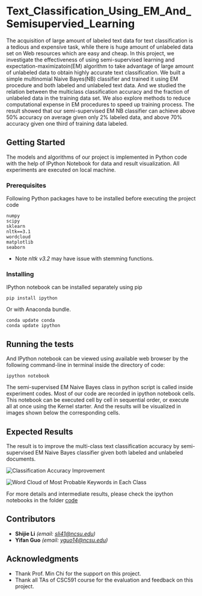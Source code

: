 # Text_Classification_Using_EM_And_Semisupervied_Learning

The acquisition of large amount of labeled text data for text classification is a tedious and expensive task, while there is huge amount of unlabeled data set on Web resources which are easy and cheap. In this project, we investigate the effectiveness of using semi-supervised learning and expectation-maximizatoin(EM) algorithm to take advantage of large amount of unlabeled data to obtain highly accurate text classification. We built a simple multinomial Naive Bayes(NB) classifier and trained it using EM procedure and both labeled and unlabeled text data. And we studied the relation between the multiclass classification accuracy and the fraction of unlabeled data in the training data set. We also explore methods to reduce computational expense in EM procedures to speed up training process. The result showed that our semi-supervised EM NB classifier can achieve above 50% accuracy on average given only 2% labeled data, and above 70% accuracy given one third of training data labeled.

## Getting Started

The models and algorithms of our project is implemented in Python code with the help of IPython Notebook for data and result visualization. All experiments are executed on local machine.

### Prerequisites

Following Python packages have to be installed before executing the project code

```
numpy
scipy
sklearn
nltk==3.1
wordcloud
matplotlib
seaborn
```
* Note _nltk v3.2_ may have issue with stemming functions.

### Installing

IPython notebook can be installed separately using pip 

```
pip install ipython
```

Or with Anaconda bundle.

```
conda update conda
conda update ipython
```

## Running the tests

And IPython notebook can be viewed using available web browser by the following command-line in terminal inside the directory of code:

```
ipython notebook
```
The semi-supervised EM Naive Bayes class in python script is called inside experiment codes. Most of our code are recorded in ipython notebook cells. This notebook can be executed cell by cell in sequential order, or execute all at once using the Kernel starter. And the results will be visualized in images shown below the corresponding cells. 

## Expected Results

The result is to improve the multi-class text classification accuracy by semi-supervised EM Naive Bayes classifier given both labeled and unlabeled documents.

![Classification Accuracy Improvement](https://github.com/jerry-shijieli/Text_Classification_Using_EM_And_Semisupervied_Learning/blob/master/result/cv_f1.png)

![Word Cloud of Most Probable Keywords in Each Class](https://github.com/jerry-shijieli/Text_Classification_Using_EM_And_Semisupervied_Learning/blob/master/result/test_em_nb_wc.png)

For more details and intermediate results, please check the ipython notebooks in the folder [code](https://github.com/jerry-shijieli/Text_Classification_Using_EM_And_Semisupervied_Learning/tree/master/code)


## Contributors

* **Shijie Li**  *(email: sli41@ncsu.edu)* 
* **Yifan Guo** *(email: yguo14@ncsu.edu)*

## Acknowledgments

* Thank Prof. Min Chi for the support on this project.
* Thank all TAs of CSC591 course for the evaluation and feedback on this project.


